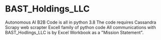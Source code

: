# BAST_Holdings_LLC
Autonomous AI B2B
Code is all in python 3.8
The code requires Cassandra
Scrapy web scrapter
Excell family of python code
All communications with BAST_Hodlings_LLC is by Excel Workbook as a "Mission Statement".

